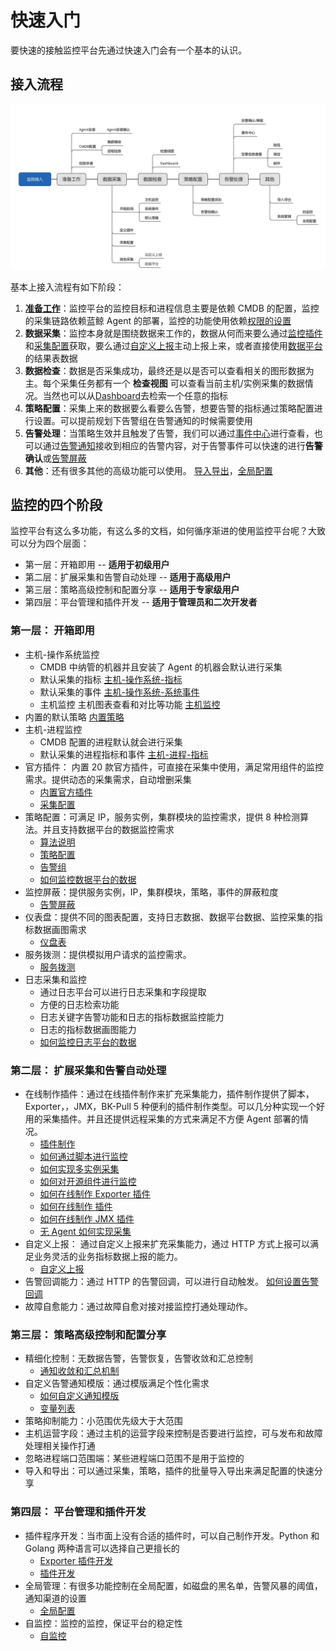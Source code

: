 # 快速入门

要快速的接触监控平台先通过快速入门会有一个基本的认识。

## 接入流程

![-w2021](media/15800415288588.jpg)

基本上接入流程有如下阶段：

1. **[准备工作](prepare.md)**：监控平台的监控目标和进程信息主要是依赖 CMDB 的配置，监控的采集链路依赖蓝鲸 Agent 的部署，监控的功能使用依赖[权限的设置](../functions/global/permissions.md)
2. **数据采集**：监控本身就是围绕数据来工作的，数据从何而来要么通过[监控插件](../functions/conf/plugins.md)和[采集配置](../functions/conf/collect-tasks.md)获取，要么通过[自定义上报](../functions/conf/custom-report.md)主动上报上来，或者直接使用[数据平台](../guide/bigdata_monitor.md)的结果表数据
3. **数据检查**：数据是否采集成功，最终还是以是否可以查看相关的图形数据为主。每个采集任务都有一个 **检查视图** 可以查看当前主机/实例采集的数据情况。当然也可以从[Dashboard](../functions/report/dashboard.md)去检索一个任意的指标
4. **策略配置**：采集上来的数据要么看要么告警，想要告警的指标通过策略配置进行设置。可以提前规划下告警组在告警通知的时候需要使用
5. **告警处理**：当策略生效并且触发了告警，我们可以通过[事件中心](../functions/analyze/event.md)进行查看，也可以通过[告警通知](../functions/conf/rules.md)接收到相应的告警内容，对于告警事件可以快速的进行**告警确认**或[告警屏蔽](../functions/conf/block.md)
6. **其他**：还有很多其他的高级功能可以使用。 [导入导出](../functions/conf/import-export.md)，[全局配置](../functions/global/admin-config.md)

## 监控的四个阶段

监控平台有这么多功能，有这么多的文档，如何循序渐进的使用监控平台呢？大致可以分为四个层面： 

* 第一层：开箱即用               -- **适用于初级用户** 
* 第二层：扩展采集和告警自动处理   -- **适用于高级用户** 
* 第三层：策略高级控制和配置分享   -- **适用于专家级用户**
* 第四层：平台管理和插件开发   -- **适用于管理员和二次开发者**

### 第一层： 开箱即用

* 主机-操作系统监控 
    * CMDB 中纳管的机器并且安装了 Agent 的机器会默认进行采集
    * 默认采集的指标 [主机-操作系统-指标](../functions/addenda/host-metrics.md)
    * 默认采集的事件 [主机-操作系统-系统事件](../functions/addenda/host-events.md)
    * 主机监控 主机图表查看和对比等功能 [主机监控](../functions/scene/host-monitor.md)
* 内置的默认策略 [内置策略](../functions/addenda/builtin-rules.md)
* 主机-进程监控
    * CMDB 配置的进程默认就会进行采集
    * 默认采集的进程指标和事件 [主机-进程-指标](../functions/addenda/process-metrics.md)
* 官方插件： 内置 20 款官方插件，可直接在采集中使用，满足常用组件的监控需求。提供动态的采集需求，自动增删采集
    * [内置官方插件](../functions/addenda/builtin-plugins.md)
    * [采集配置](../functions/conf/collect-tasks.md)
* 策略配置：可满足 IP，服务实例，集群模块的监控需求，提供 8 种检测算法。并且支持数据平台的数据监控需求
    * [算法说明](../functions/addenda/algorithms.md)
    * [策略配置](../functions/conf/rules.md)
    * [告警组](../functions/conf/alarm-group.md)
    * [如何监控数据平台的数据](../guide/bigdata_monitor.md)
* 监控屏蔽：提供服务实例，IP，集群模块，策略，事件的屏蔽粒度
     * [告警屏蔽](../functions/conf/block.md)
* 仪表盘：提供不同的图表配置，支持日志数据、数据平台数据、监控采集的指标数据画图需求
     * [仪盘表](../functions/report/dashboard.md)
* 服务拨测：提供模拟用户请求的监控需求。 
     * [服务拨测](../functions/scene/dial.md)
* 日志采集和监控
    * 通过日志平台可以进行日志采集和字段提取
    * 方便的日志检索功能
    * 日志关键字告警功能和日志的指标数据监控能力
    * 日志的指标数据画图能力
    * [如何监控日志平台的数据](../guide/log_monitor.md)

### 第二层： 扩展采集和告警自动处理

* 在线制作插件：通过在线插件制作来扩充采集能力，插件制作提供了脚本，Exporter，，JMX，BK-Pull 5 种便利的插件制作类型。可以几分种实现一个好用的采集插件。并且还提供远程采集的方式来满足不方便 Agent 部署的情况。
    * [插件制作](../functions/conf/plugins.md)
    * [如何通过脚本进行监控](../guide/script_collect.md)
    * [如何实现多实例采集](../guide/multi_instance_monitor.md)
    * [如何对开源组件进行监控](../guide/component_monitor.md)
    * [如何在线制作 Exporter 插件](../guide/import_exporter.md)
    * [如何在线制作  插件](../guide/import_datadog_online.md)
    * [如何在线制作 JMX 插件](../guide/plugin_jmx.md)
    * [无 Agent 如何实现采集](../guide/noagent_monitor.md)
* 自定义上报： 通过自定义上报来扩充采集能力，通过 HTTP 方式上报可以满足业务灵活的业务指标数据上报的能力。 
    * [自定义上报](../functions/conf/custom-report.md)
* 告警回调能力：通过 HTTP 的告警回调，可以进行自动触发。 [如何设置告警回调](../guide/http_callback.md)
* 故障自愈能力：通过故障自愈对接对接监控打通处理动作。
    
    
### 第三层： 策略高级控制和配置分享

* 精细化控制：无数据告警，告警恢复，告警收敛和汇总控制
    *  [通知收敛和汇总机制](../functions/addenda/coverge.md)
* 自定义告警通知模版：通过模版满足个性化需求
    * [如何自定义通知模版](../guide/notify_case.md)
    * [变量列表](../functions/addenda/variables.md)
* 策略抑制能力：小范围优先级大于大范围
* 主机运营字段：通过主机的运营字段来控制是否要进行监控，可与发布和故障处理相关操作打通
* 忽略进程端口范围端：某些进程端口范围不是用于监控的
* 导入和导出：可以通过采集，策略，插件的批量导入导出来满足配置的快速分享

### 第四层： 平台管理和插件开发

* 插件程序开发：当市面上没有合适的插件时，可以自己制作开发。Python 和 Golang 两种语言可以选择自己更擅长的
    * [Exporter 插件开发](../dev/plugin_exporter_dev.md)
    * [插件开发](../dev/plugin_datadog_dev.md)
* 全局管理：有很多功能控制在全局配置，如磁盘的黑名单，告警风暴的阈值，通知渠道的设置
    * [全局配置](../functions/global/admin-config.md)
* 自监控：监控的监控，保证平台的稳定性
    * [自监控](../functions/global/self-monitor.md)
